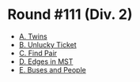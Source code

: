 # Round #111 (Div. 2)

* [A. Twins][]
* [B. Unlucky Ticket][]
* [C. Find Pair][]
* [D. Edges in MST][]
* [E. Buses and People][]

[A. Twins]:            http://codeforces.com/contest/160/problem/A
[B. Unlucky Ticket]:   http://codeforces.com/contest/160/problem/B
[C. Find Pair]:        http://codeforces.com/contest/160/problem/C
[D. Edges in MST]:     http://codeforces.com/contest/160/problem/D
[E. Buses and People]: http://codeforces.com/contest/160/problem/E
